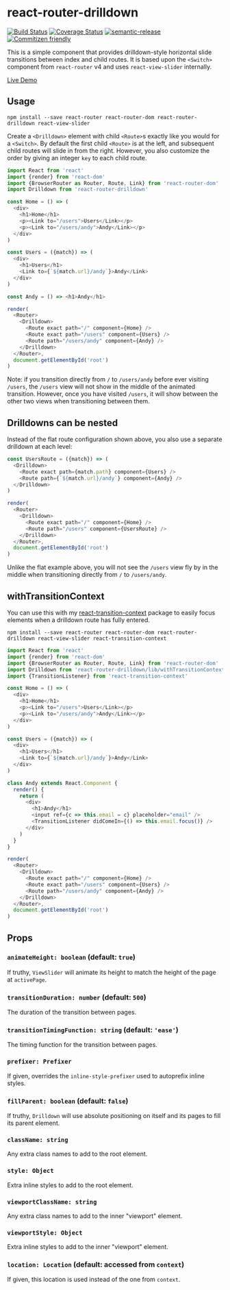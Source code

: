 # react-router-drilldown

[![Build Status](https://travis-ci.org/jcoreio/react-router-drilldown.svg?branch=master)](https://travis-ci.org/jcoreio/react-router-drilldown)
[![Coverage Status](https://coveralls.io/repos/github/jcoreio/react-router-drilldown/badge.svg?branch=master)](https://coveralls.io/github/jcoreio/react-router-drilldown?branch=master)
[![semantic-release](https://img.shields.io/badge/%20%20%F0%9F%93%A6%F0%9F%9A%80-semantic--release-e10079.svg)](https://github.com/semantic-release/semantic-release)
[![Commitizen friendly](https://img.shields.io/badge/commitizen-friendly-brightgreen.svg)](http://commitizen.github.io/cz-cli/)

This is a simple component that provides drilldown-style horizontal slide transitions between index and child routes.
It is based upon the `<Switch>` component from `react-router` v4 and uses `react-view-slider` internally.

[Live Demo](http://jcoreio.github.io/react-router-drilldown/)

## Usage
```
npm install --save react-router react-router-dom react-router-drilldown react-view-slider
```

Create a `<Drilldown>` element with child `<Route>`s exactly like you would for a `<Switch>`.
By default the first child `<Route>` is at the left, and subsequent child routes will slide in from the right.
However, you also customize the order by giving an integer `key` to each child route.

```js
import React from 'react'
import {render} from 'react-dom'
import {BrowserRouter as Router, Route, Link} from 'react-router-dom'
import Drilldown from 'react-router-drilldown'

const Home = () => (
  <div>
    <h1>Home</h1>
    <p><Link to="/users">Users</Link></p>
    <p><Link to="/users/andy">Andy</Link></p>
  </div>
)

const Users = ({match}) => (
  <div>
    <h1>Users</h1>
    <Link to={`${match.url}/andy`}>Andy</Link>
  </div>
)

const Andy = () => <h1>Andy</h1>

render(
  <Router>
    <Drilldown>
      <Route exact path="/" component={Home} />
      <Route exact path="/users" component={Users} />
      <Route path="/users/andy" component={Andy} />
    </Drilldown>
  </Router>,
  document.getElementById('root')
)
```

Note: if you transition directly from `/` to `/users/andy` before ever visiting `/users`, the `/users` view will not
show in the middle of the animated transition.  However, once you have visited `/users`, it will show between the other
two views when transitioning between them.

## Drilldowns can be nested

Instead of the flat route configuration shown above, you also use a separate drilldown at each level:

```js
const UsersRoute = ({match}) => (
  <Drilldown>
    <Route exact path={match.path} component={Users} />
    <Route path={`${match.url}/andy`} component={Andy} />
  </Drilldown>
)

render(
  <Router>
    <Drilldown>
      <Route exact path="/" component={Home} />
      <Route path="/users" component={UsersRoute} />
    </Drilldown>
  </Router>,
  document.getElementById('root')
)
```

Unlike the flat example above, you will not see the `/users` view fly by in the middle when transitioning directly
from `/` to `/users/andy`.

## withTransitionContext

You can use this with my [react-transition-context](https://github.com/jedwards1211/react-transition-context) package
to easily focus elements when a drilldown route has fully entered.
```
npm install --save react-router react-router-dom react-router-drilldown react-view-slider react-transition-context
```

```js
import React from 'react'
import {render} from 'react-dom'
import {BrowserRouter as Router, Route, Link} from 'react-router-dom'
import Drilldown from 'react-router-drilldown/lib/withTransitionContext'
import {TransitionListener} from 'react-transition-context'

const Home = () => (
  <div>
    <h1>Home</h1>
    <p><Link to="/users">Users</Link></p>
    <p><Link to="/users/andy">Andy</Link></p>
  </div>
)

const Users = ({match}) => (
  <div>
    <h1>Users</h1>
    <Link to={`${match.url}/andy`}>Andy</Link>
  </div>
)

class Andy extends React.Component {
  render() {
    return (
      <div>
        <h1>Andy</h1>
        <input ref={c => this.email = c} placeholder="email" />
        <TransitionListener didComeIn={() => this.email.focus()} />
      </div>
    )
  }
}

render(
  <Router>
    <Drilldown>
      <Route exact path="/" component={Home} />
      <Route exact path="/users" component={Users} />
      <Route path="/users/andy" component={Andy} />
    </Drilldown>
  </Router>,
  document.getElementById('root')
)
```

## Props

### `animateHeight: boolean` (default: `true`)

If truthy, `ViewSlider` will animate its height to match the height of the page at `activePage`.

### `transitionDuration: number` (default: `500`)

The duration of the transition between pages.

### `transitionTimingFunction: string` (default: `'ease'`)

The timing function for the transition between pages.

### `prefixer: Prefixer`

If given, overrides the `inline-style-prefixer` used to autoprefix inline styles.

### `fillParent: boolean` (default: `false`)

If truthy, `Drilldown` will use absolute positioning on itself and its pages to fill its parent element.

### `className: string`

Any extra class names to add to the root element.

### `style: Object`

Extra inline styles to add to the root element.

### `viewportClassName: string`

Any extra class names to add to the inner "viewport" element.

### `viewportStyle: Object`

Extra inline styles to add to the inner "viewport" element.

### `location: Location` (default: accessed from `context`)

If given, this location is used instead of the one from `context`.

